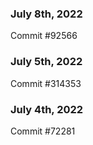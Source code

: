 ### July 8th, 2022

Commit #92566

### July 5th, 2022

Commit #314353


### July 4th, 2022

Commit #72281
